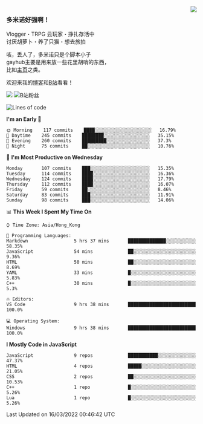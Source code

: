 <a href="#">
<img align="right" src="https://github-readme-stats.vercel.app/api?username=DomeenoH&hide=stars,issues,contribs&show_icons=true&hide_border=true&icon_color=586069&title_color=a0a9af">
<!--<img align="right" src="https://stats.justsong.cn/api/bilibili/?id=3596837">-->
</a>

### 多米诺好强啊！

Vlogger・TRPG 云玩家・挣扎存活中  
讨厌胡萝卜・养了只猫・想去旅拍  

咳，丢人了，多米诺只是个脚本小子  
gayhub主要是用来放一些花里胡哨的东西，  
比如[主页](https://dominoh.com)之类。

欢迎来我的[博客](https://blog.dominoh.com)和[B站](https://b.dominoh.com)看看！  

![](https://komarev.com/ghpvc/?username=DomeenoH&color=blue)  <img src="https://bilistats.lonelyion.com/followers?uid=3596837&style=flat" alt="B站粉丝"/>  
<!--START_SECTION:waka-->
![Lines of code](https://img.shields.io/badge/From%20Hello%20World%20I%27ve%20Written-3%20Million%20lines%20of%20code-blue)

**I'm an Early 🐤** 

```text
🌞 Morning    117 commits    ████░░░░░░░░░░░░░░░░░░░░░   16.79% 
🌆 Daytime    245 commits    ████████░░░░░░░░░░░░░░░░░   35.15% 
🌃 Evening    260 commits    █████████░░░░░░░░░░░░░░░░   37.3% 
🌙 Night      75 commits     ██░░░░░░░░░░░░░░░░░░░░░░░   10.76%

```
📅 **I'm Most Productive on Wednesday** 

```text
Monday       107 commits    ███░░░░░░░░░░░░░░░░░░░░░░   15.35% 
Tuesday      114 commits    ████░░░░░░░░░░░░░░░░░░░░░   16.36% 
Wednesday    124 commits    ████░░░░░░░░░░░░░░░░░░░░░   17.79% 
Thursday     112 commits    ████░░░░░░░░░░░░░░░░░░░░░   16.07% 
Friday       59 commits     ██░░░░░░░░░░░░░░░░░░░░░░░   8.46% 
Saturday     83 commits     ███░░░░░░░░░░░░░░░░░░░░░░   11.91% 
Sunday       98 commits     ███░░░░░░░░░░░░░░░░░░░░░░   14.06%

```


📊 **This Week I Spent My Time On** 

```text
⌚︎ Time Zone: Asia/Hong_Kong

💬 Programming Languages: 
Markdown                 5 hrs 37 mins       ██████████████░░░░░░░░░░░   58.35% 
JavaScript               54 mins             ██░░░░░░░░░░░░░░░░░░░░░░░   9.36% 
HTML                     50 mins             ██░░░░░░░░░░░░░░░░░░░░░░░   8.69% 
YAML                     33 mins             █░░░░░░░░░░░░░░░░░░░░░░░░   5.83% 
C++                      30 mins             █░░░░░░░░░░░░░░░░░░░░░░░░   5.3%

🔥 Editors: 
VS Code                  9 hrs 38 mins       █████████████████████████   100.0%

💻 Operating System: 
Windows                  9 hrs 38 mins       █████████████████████████   100.0%

```

**I Mostly Code in JavaScript** 

```text
JavaScript               9 repos             ███████████░░░░░░░░░░░░░░   47.37% 
HTML                     4 repos             █████░░░░░░░░░░░░░░░░░░░░   21.05% 
CSS                      2 repos             ██░░░░░░░░░░░░░░░░░░░░░░░   10.53% 
C++                      1 repo              █░░░░░░░░░░░░░░░░░░░░░░░░   5.26% 
Lua                      1 repo              █░░░░░░░░░░░░░░░░░░░░░░░░   5.26%

```



 Last Updated on 16/03/2022 00:46:42 UTC
<!--END_SECTION:waka-->
